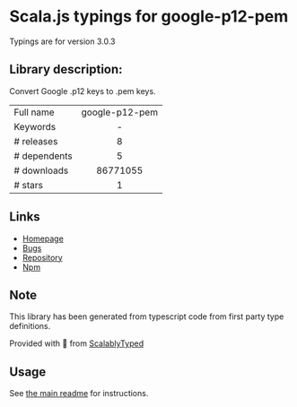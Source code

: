 
# Scala.js typings for google-p12-pem

Typings are for version 3.0.3

## Library description:
Convert Google .p12 keys to .pem keys.

|                    |                 |
| ------------------ | :-------------: |
| Full name          | google-p12-pem |
| Keywords           | - |
| # releases         | 8 |
| # dependents       | 5 |
| # downloads        | 86771055 |
| # stars            | 1 |

## Links
- [Homepage](https://github.com/google/google-p12-pem#readme)
- [Bugs](https://github.com/google/google-p12-pem/issues)
- [Repository](https://github.com/google/google-p12-pem)
- [Npm](https://www.npmjs.com/package/google-p12-pem)
    


## Note
This library has been generated from typescript code from first party type definitions.

Provided with :purple_heart: from [ScalablyTyped](https://github.com/oyvindberg/ScalablyTyped)

## Usage
See [the main readme](../../readme.md) for instructions.



